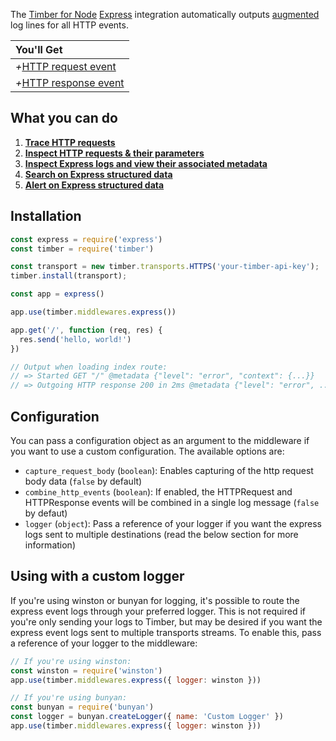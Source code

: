 The [Timber for Node](https://github.com/timberio/timber-node) [Express](http://expressjs.com) integration automatically outputs [augmented](/concepts/structuring-through-augmentation) log lines for all HTTP events.

|You'll Get|
|:------|
|<i>+</i>[HTTP request event](/concepts/log-event-json-schema/events/http-request)|
|<i>+</i>[HTTP response event](/concepts/log-event-json-schema/events/http-response)|


## What you can do

1. [**Trace HTTP requests**](/app/console-log-viewer/trace-http-requests)
2. [**Inspect HTTP requests & their parameters**](/app/console-log-viewer/inspect-http-requests)
3. [**Inspect Express logs and view their associated metadata**](/app/console-log-viewer/view-a-logs-metadata-and-context)
4. [**Search on Express structured data**](/app/console-log-viewer/searching)
5. [**Alert on Express structured data**](/app/alerts)


## Installation

```js
const express = require('express')
const timber = require('timber')

const transport = new timber.transports.HTTPS('your-timber-api-key');
timber.install(transport);

const app = express()

app.use(timber.middlewares.express())

app.get('/', function (req, res) {
  res.send('hello, world!')
})

// Output when loading index route:
// => Started GET "/" @metadata {"level": "error", "context": {...}}
// => Outgoing HTTP response 200 in 2ms @metadata {"level": "error", ... }
```

## Configuration

You can pass a configuration object as an argument to the middleware if you want to use a custom configuration. The available options are:

- `capture_request_body` (`boolean`): Enables capturing of the http request body data (`false` by default)
- `combine_http_events` (`boolean`): If enabled, the HTTPRequest and HTTPResponse events will be combined in a single log message (`false` by defaut)
- `logger` (`object`): Pass a reference of your logger if you want the express logs sent to multiple destinations (read the below section for more information)

## Using with a custom logger

If you're using winston or bunyan for logging, it's possible to route the express event logs through your preferred logger. This is not required if you're only sending your logs to Timber, but may be desired if you want the express event logs sent to multiple transports streams. To enable this, pass a reference of your logger to the middleware:

```js
// If you're using winston:
const winston = require('winston')
app.use(timber.middlewares.express({ logger: winston }))

// If you're using bunyan:
const bunyan = require('bunyan')
const logger = bunyan.createLogger({ name: 'Custom Logger' })
app.use(timber.middlewares.express({ logger: winston }))
```
